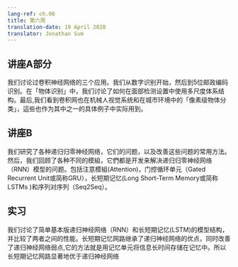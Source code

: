 ```yaml
---
lang-ref: ch.06
title: 第六周
translation-date: 19 April 2020
translator: Jonathan Sum
---
```


## 讲座A部分

我们讨论过卷积神经网络的三个应用。我们从数字识别开始，然后到5位邮政编码识别。在「物体识别」中，我们讨论了如何在面部检测设置中使用多尺度体系结构。最后,我们看到卷积网也在机械人视觉系统和在城市环境中的「像素级物体分类」，這些也作为其中之一的具体例子中实际用到。



## 讲座B

我们研究了各种递归归零神经网络，它们的问题，以及改善这些问题的常用方法。然后，我们回顾了各种不同的模組，它們都是开发来解决递归归零神经网络（RNN）模型的问题。包括注意模組(Attention)，门控循环单元（Gated Recurrent Unit或简称GRU），长短期记忆(Long Short-Term Memory或简称LSTMs )和序列对序列（Seq2Seq）。



## 实习
我们讨论了简单基本版递归神经网络（RNN）和长短期记忆(LSTM)的模型结构，并比较了两者之间的性能。长短期记忆网路继承了递归神经网络的优点，同时改善了递归神经网络弱点,它的方法就是用记忆单元将信息长时间存储在记忆中。所以
长短期记忆网路显著地优于递归神经网络